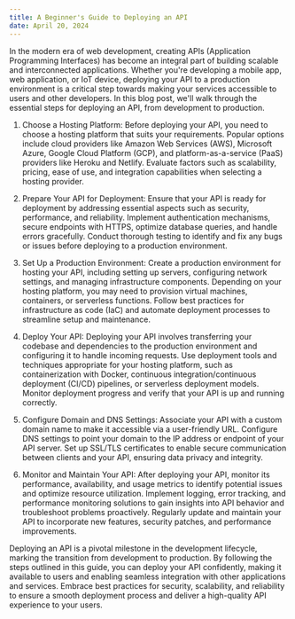 ```yaml
---
title: A Beginner's Guide to Deploying an API
date: April 20, 2024
---
```


In the modern era of web development, creating APIs (Application Programming Interfaces) has become an integral part of building scalable and interconnected applications. Whether you're developing a mobile app, web application, or IoT device, deploying your API to a production environment is a critical step towards making your services accessible to users and other developers. In this blog post, we'll walk through the essential steps for deploying an API, from development to production.

1. Choose a Hosting Platform:
Before deploying your API, you need to choose a hosting platform that suits your requirements. Popular options include cloud providers like Amazon Web Services (AWS), Microsoft Azure, Google Cloud Platform (GCP), and platform-as-a-service (PaaS) providers like Heroku and Netlify. Evaluate factors such as scalability, pricing, ease of use, and integration capabilities when selecting a hosting provider.

2. Prepare Your API for Deployment:
Ensure that your API is ready for deployment by addressing essential aspects such as security, performance, and reliability. Implement authentication mechanisms, secure endpoints with HTTPS, optimize database queries, and handle errors gracefully. Conduct thorough testing to identify and fix any bugs or issues before deploying to a production environment.

3. Set Up a Production Environment:
Create a production environment for hosting your API, including setting up servers, configuring network settings, and managing infrastructure components. Depending on your hosting platform, you may need to provision virtual machines, containers, or serverless functions. Follow best practices for infrastructure as code (IaC) and automate deployment processes to streamline setup and maintenance.

4. Deploy Your API:
Deploying your API involves transferring your codebase and dependencies to the production environment and configuring it to handle incoming requests. Use deployment tools and techniques appropriate for your hosting platform, such as containerization with Docker, continuous integration/continuous deployment (CI/CD) pipelines, or serverless deployment models. Monitor deployment progress and verify that your API is up and running correctly.

5. Configure Domain and DNS Settings:
Associate your API with a custom domain name to make it accessible via a user-friendly URL. Configure DNS settings to point your domain to the IP address or endpoint of your API server. Set up SSL/TLS certificates to enable secure communication between clients and your API, ensuring data privacy and integrity.

6. Monitor and Maintain Your API:
After deploying your API, monitor its performance, availability, and usage metrics to identify potential issues and optimize resource utilization. Implement logging, error tracking, and performance monitoring solutions to gain insights into API behavior and troubleshoot problems proactively. Regularly update and maintain your API to incorporate new features, security patches, and performance improvements.

Deploying an API is a pivotal milestone in the development lifecycle, marking the transition from development to production. By following the steps outlined in this guide, you can deploy your API confidently, making it available to users and enabling seamless integration with other applications and services. Embrace best practices for security, scalability, and reliability to ensure a smooth deployment process and deliver a high-quality API experience to your users.